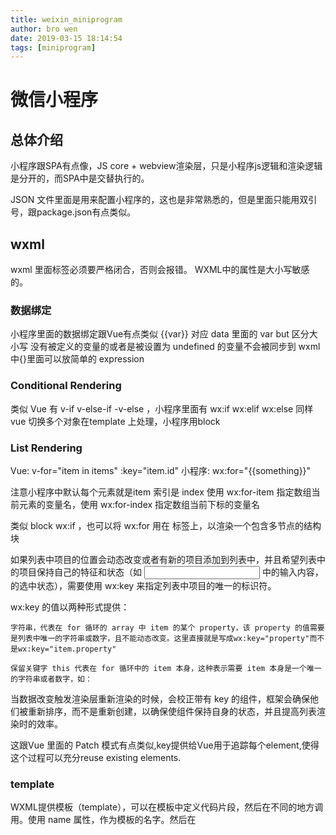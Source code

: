 ```yaml
---
title: weixin_miniprogram
author: bro wen
date: 2019-03-15 18:14:54
tags: [miniprogram]
---
```

# 微信小程序

## 总体介绍
小程序跟SPA有点像，JS core + webview渲染层，只是小程序js逻辑和渲染逻辑是分开的，而SPA中是交替执行的。

JSON 文件里面是用来配置小程序的，这也是非常熟悉的，但是里面只能用双引号，跟package.json有点类似。

## wxml
wxml 里面标签必须要严格闭合，否则会报错。
WXML中的属性是大小写敏感的。

### 数据绑定

小程序里面的数据绑定跟Vue有点类似
{{var}} 对应 data 里面的 var
but 区分大小写
没有被定义的变量的或者是被设置为 undefined 的变量不会被同步到 wxml 中{}里面可以放简单的 expression

### Conditional Rendering

类似 Vue 有 v-if v-else-if -v-else ，小程序里面有 wx:if wx:elif wx:else
同样 vue 切换多个对象在template 上处理，小程序用block

### List Rendering

Vue: v-for="item in items" :key="item.id"     小程序: wx:for="{{something}}"

注意小程序中默认每个元素就是item 索引是 index
使用 wx:for-item 指定数组当前元素的变量名，使用 wx:for-index 指定数组当前下标的变量名

类似 block wx:if ，也可以将 wx:for 用在 <block/>标签上，以渲染一个包含多节点的结构块

如果列表中项目的位置会动态改变或者有新的项目添加到列表中，并且希望列表中的项目保持自己的特征和状态（如 <input/> 中的输入内容， <switch/> 的选中状态），需要使用 wx:key 来指定列表中项目的唯一的标识符。

wx:key 的值以两种形式提供：

    字符串，代表在 for 循环的 array 中 item 的某个 property，该 property 的值需要是列表中唯一的字符串或数字，且不能动态改变。这里直接就是写成wx:key="property"而不是wx:key="item.property"

    保留关键字 this 代表在 for 循环中的 item 本身，这种表示需要 item 本身是一个唯一的字符串或者数字，如：

当数据改变触发渲染层重新渲染的时候，会校正带有 key 的组件，框架会确保他们被重新排序，而不是重新创建，以确保使组件保持自身的状态，并且提高列表渲染时的效率。

这跟Vue 里面的 Patch 模式有点类似,key提供给Vue用于追踪每个element,使得这个过程可以充分reuse existing elements.

### template

WXML提供模板（template），可以在模板中定义代码片段，然后在不同的地方调用。使用 name 属性，作为模板的名字。然后在 <template/> 内定义代码片段，使用 is 属性，声明需要的使用的模板，然后将模板所需要的 data 传入.is里面加一个tenary逻辑判断,可以动态决定具体需要渲染哪个模板.

### import and include

WXML 提供两种文件引用方式import和include。

需要注意的是 import 有作用域的概念，即只会 import 目标文件中定义的 template，而不会 import 目标文件中 import 的 template，简言之就是 import 不具有递归的特性。
include 可以将目标文件中除了template外的整个代码引入，相当于是拷贝到 include 位置.

### public attr

表2-1 共同属性
属性名     类型  描述  注解
id  String  组件的唯一标识     整个页面唯一
class   String  组件的样式类  在对应的 WXSS 中定义的样式类
style   String  组件的内联样式     可以动态设置的内联样式
hidden  Boolean     组件是否显示  所有组件默认显示
data-*  Any     自定义属性   组件上触发的事件时，会发送给事件处理函数
bind*/catch*    EventHandler    组件的事件